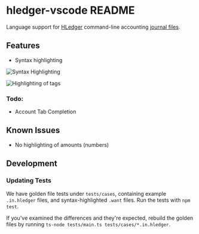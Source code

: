 # hledger-vscode README

Language support for [HLedger](http://hledger.org/) command-line accounting [journal files](http://hledger.org/journal.html).

## Features

- Syntax highlighting

![Syntax Highlighting](https://raw.githubusercontent.com/mhansen/hledger-vscode/main/images/screenshot.png)

![Highlighting of tags](https://raw.githubusercontent.com/mhansen/hledger-vscode/main/images/feature-tags.png)

### Todo:

- Account Tab Completion

## Known Issues

- No highlighting of amounts (numbers)

## Development

### Updating Tests

We have golden file tests under `tests/cases`, containing example
`.in.hledger` files, and syntax-highlighted `.want` files. Run the tests with
`npm test`.

If you've examined the differences and they're expected, rebuild the golden files by running
`ts-node tests/main.ts tests/cases/*.in.hledger`.
